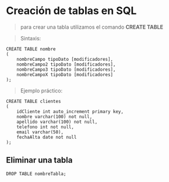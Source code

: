 # Creación de tablas en SQL

> para crear una tabla utilizamos
> el comando **CREATE TABLE**

> Sintaxis: 

    CREATE TABLE nombre  
    (  
        nombreCampo tipoDato [modificadores],  
        nombreCampo2 tipoDato [modificadores],  
        nombreCampo3 tipoDato [modificadores],  
        nombreCampoX tipoDato [modificadores]  
    );


> Ejemplo práctico: 

    CREATE TABLE clientes  
    (  
        idCliente int auto_increment primary key,  
        nombre varchar(100) not null,  
        apellido varchar(100) not null,  
        telefono int not null,  
        email varchar(50),  
        fechaAlta date not null
    );  

## Eliminar una tabla

    DROP TABLE nombreTabla;  
